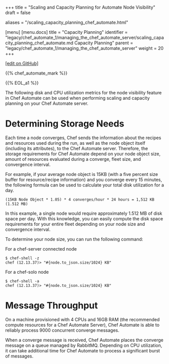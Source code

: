 +++
title = "Scaling and Capacity Planning for Automate Node Visibility"
draft = false

aliases = "/scaling_capacity_planning_chef_automate.html"

[menu]
  [menu.docs]
    title = "Capacity Planning"
    identifier = "legacy/chef_automate_1/managing_the_chef_automate_server/scaling_capacity_planning_chef_automate.md Capacity Planning"
    parent = "legacy/chef_automate_1/managing_the_chef_automate_server"
    weight = 20
+++    

[\[edit on
GitHub\]](https://github.com/chef/chef-web-docs/blob/master/chef_master/source/scaling_capacity_planning_chef_automate.rst)

<meta name="robots" content="noindex">

{{% chef_automate_mark %}}

{{% EOL_a1 %}}

The following disk and CPU utilization metrics for the node visibility
feature in Chef Automate can be used when performing scaling and
capacity planning on your Chef Automate server.

Determining Storage Needs
=========================

Each time a node converges, Chef sends the information about the recipes
and resources used during the run, as well as the node object itself
(including its attributes), to the Chef Automate server. Therefore, the
storage requirements for Chef Automate depend on your node object size,
amount of resources evaluated during a converge, fleet size, and
convergence interval.

For example, if your average node object is 15KB (with a five percent
size buffer for resource/recipe information) and you converge every 15
minutes, the following formula can be used to calculate your total disk
utilization for a day.

``` none
(15KB Node Object * 1.05) * 4 converges/hour * 24 hours = 1,512 KB (1.512 MB)
```

In this example, a single node would require approximately 1.512 MB of
disk space per day. With this knowledge, you can easily compute the disk
space requirements for your entire fleet depending on your node size and
convergence interval.

To determine your node size, you can run the following command:

For a chef-server connected node

``` none
$ chef-shell -z
chef (12.13.37)> "#{node.to_json.size/1024} KB"
```

For a chef-solo node

``` none
$ chef-shell -a
chef (12.13.37)> "#{node.to_json.size/1024} KB"
```

Message Throughput
==================

On a machine provisioned with 4 CPUs and 16GB RAM (the recommended
compute resources for a Chef Automate Server), Chef Automate is able to
reliably process 9000 concurrent converge messages.

When a converge message is received, Chef Automate places the converge
message on a queue managed by RabbitMQ. Depending on CPU utilization, it
can take additional time for Chef Automate to process a significant
burst of messages.
